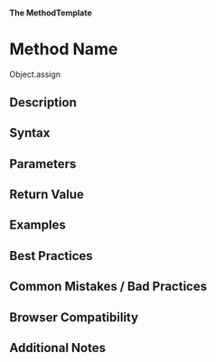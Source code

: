 #### The MethodTemplate

# Method Name
Object.assign
<!-- Provide the exact name of the method. For example, `push`. -->

## Description

<!-- Write a brief description of what the method does. Aim for a clear and concise explanation. -->

## Syntax

<!-- Include the standard syntax of the meth

od. Use placeholders for parameters. For instance, `array.push(element1, ..., elementN)`. -->

## Parameters

<!-- List the parameters the method accepts with their types and descriptions. -->

## Return Value

<!-- Describe the return value and its type. -->

## Examples

<!-- Provide practical examples of how the method is used. Include code snippets. -->

## Best Practices

<!-- Note best practices for using the method. -->

## Common Mistakes / Bad Practices

<!-- Describe common errors or misunderstandings related to the method.  -->

## Browser Compatibility

<!-- Note any major compatibility issues across different browsers, if applicable. -->

## Additional Notes

<!-- Include any other relevant information not covered in the above sections. This could be performance considerations, special use cases, or interaction with other methods. -->
